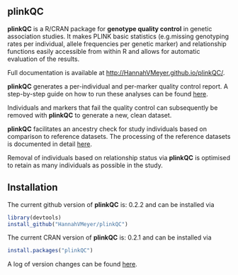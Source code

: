 
<!-- README.md is generated from README.Rmd. Please edit that file -->
<i class="fa fa-map" aria-hidden="true"></i> plinkQC
----------------------------------------------------

**plinkQC** is a R/CRAN package for **genotype quality control** in genetic association studies. It makes PLINK basic statistics (e.g.missing genotyping rates per individual, allele frequencies per genetic marker) and relationship functions easily accessible from within R and allows for automatic evaluation of the results.

Full documentation is available at <http://HannahVMeyer.github.io/plinkQC/>.

**plinkQC** generates a per-individual and per-marker quality control report. A step-by-step guide on how to run these analyses can be found [here](https://hannahvmeyer.github.io/plinkQC/articles/plinkQC.html).

Individuals and markers that fail the quality control can subsequently be removed with **plinkQC** to generate a new, clean dataset.

**plinkQC** facilitates an ancestry check for study individuals based on comparison to reference datasets. The processing of the reference datasets is documented in detail [here](https://hannahvmeyer.github.io/plinkQC/articles/AncestryCheck.html).

Removal of individuals based on relationship status via **plinkQC** is optimised to retain as many individuals as possible in the study.

<i class="fa fa-rocket" aria-hidden="true"></i> Installation
------------------------------------------------------------

The current github version of **plinkQC** is: 0.2.2 and can be installed via

``` r
library(devtools)
install_github("HannahVMeyer/plinkQC")
```

The current CRAN version of **plinkQC** is: 0.2.1 and can be installed via

``` r
install.packages("plinkQC")
```

A log of version changes can be found [here](https://github.com/HannahVMeyer/plinkQC/blob/master/NEWS.md).
